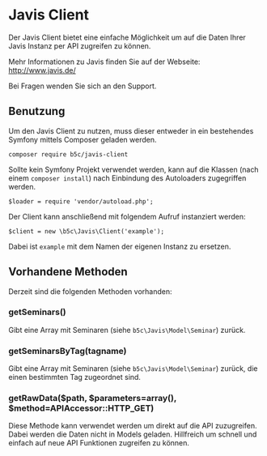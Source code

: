 # Javis Client

Der Javis Client bietet eine einfache Möglichkeit um auf die Daten Ihrer Javis Instanz per API zugreifen zu können.

Mehr Informationen zu Javis finden Sie auf der Webseite: http://www.javis.de/

Bei Fragen wenden Sie sich an den Support.

## Benutzung

Um den Javis Client zu nutzen, muss dieser entweder in ein bestehendes Symfony mittels Composer geladen werden.

    composer require b5c/javis-client

Sollte kein Symfony Projekt verwendet werden, kann auf die Klassen (nach einem `composer install`) nach Einbindung des Autoloaders zugegriffen werden.

    $loader = require 'vendor/autoload.php';
    
Der Client kann anschließend mit folgendem Aufruf instanziert werden:

    $client = new \b5c\Javis\Client('example');
    
Dabei ist `example` mit dem Namen der eigenen Instanz zu ersetzen.

## Vorhandene Methoden

Derzeit sind die folgenden Methoden vorhanden:

### getSeminars()

Gibt eine Array mit Seminaren (siehe `b5c\Javis\Model\Seminar`) zurück.

### getSeminarsByTag(tagname)

Gibt eine Array mit Seminaren (siehe `b5c\Javis\Model\Seminar`) zurück, die einen bestimmten Tag zugeordnet sind.

### getRawData($path, $parameters=array(), $method=APIAccessor::HTTP_GET)

Diese Methode kann verwendet werden um direkt auf die API zuzugreifen. Dabei werden die Daten nicht in Models geladen. Hillfreich um schnell und einfach auf neue API Funktionen zugreifen zu können.